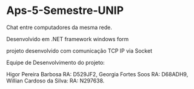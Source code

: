 # Aps-5-Semestre-UNIP
Chat entre computadores da mesma rede.

Desenvolvido em .NET framework windows form

projeto desenvolvido com comunicação TCP IP via Socket

Equipe de Desenvolvimento do projeto: 

Higor Pereira Barbosa RA: D529JF2, 
Georgia Fortes Soos RA: D68ADH9, 
Willian Cardoso da Silva: RA: N297638.
